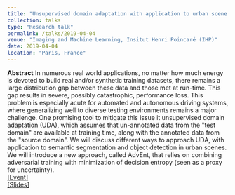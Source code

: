 ```yaml
---
title: "Unsupervised domain adaptation with application to urban scene analysis"
collection: talks
type: "Research talk"
permalink: /talks/2019-04-04
venue: "Imaging and Machine Learning, Insitut Henri Poincaré (IHP)"
date: 2019-04-04
location: "Paris, France"
---
```


**Abstract** In numerous real world applications, no matter how much energy is devoted to build real and/or synthetic training datasets, there remains a large distribution gap between these data and those met at run-time. This gap results in severe, possibly catastrophic, performance loss. This problem is especially acute for automated and autonomous driving systems, where generalizing well to diverse testing environments remains a major challenge. One promising tool to mitigate this issue it unsupervised domain adaptation (UDA), which assumes that un-annotated data from the "test domain" are available at training time, along with the annotated data from the "source domain". We will discuss different ways to approach UDA, with application to semantic segmentation and object detection in urban scenes. We will introduce a new approach, called AdvEnt, that relies on combining adversarial training with minimization of decision entropy (seen as a proxy for uncertainty).  
[[Event]](https://imaging-in-paris.github.io/semester2019/workshop3prog/)  
[[Slides]](https://imaging-in-paris.github.io/semester2019/slides/w3/Perez.pdf)  

